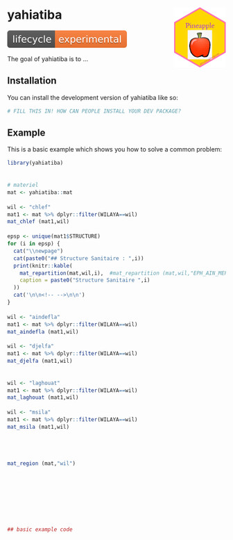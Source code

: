 
# yahiatiba <a href="https://tibaredha.com"><img src="man/figures/logo.png" align="right" height="138" alt="yahiatiba website" /></a>



<!-- badges: start -->

<a href="https://lifecycle.r-lib.org/articles/stages.html#experimental">
<img src=".//man//figures//lifecycle-experimental.svg" ></img></a>


<!-- badges: end -->

The goal of yahiatiba is to ...

## Installation

You can install the development version of yahiatiba like so:

``` r
# FILL THIS IN! HOW CAN PEOPLE INSTALL YOUR DEV PACKAGE?
```

## Example

This is a basic example which shows you how to solve a common problem:

``` r
library(yahiatiba)


# materiel
mat <- yahiatiba::mat

wil <- "chlef"
mat1 <- mat %>% dplyr::filter(WILAYA==wil)
mat_chlef (mat1,wil)

epsp <- unique(mat1$STRUCTURE)
for (i in epsp) {
  cat("\\newpage")
  cat(paste0("## Structure Sanitaire : ",i))
  print(knitr::kable(
    mat_repartition(mat,wil,i),  #mat_repartition (mat,wil,"EPH_AIN_MERANE")
    caption = paste0("Structure Sanitaire ",i)
  ))
  cat('\n\n<!-- -->\n\n')
}

wil <- "aindefla"
mat1 <- mat %>% dplyr::filter(WILAYA==wil)
mat_aindefla (mat1,wil)

wil <- "djelfa"
mat1 <- mat %>% dplyr::filter(WILAYA==wil)
mat_djelfa (mat1,wil)


wil <- "laghouat"
mat1 <- mat %>% dplyr::filter(WILAYA==wil)
mat_laghouat (mat1,wil)

wil <- "msila"
mat1 <- mat %>% dplyr::filter(WILAYA==wil)
mat_msila (mat1,wil)




mat_region (mat,"wil")








## basic example code
```

